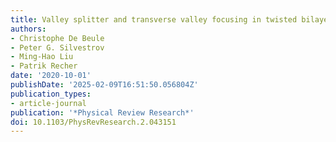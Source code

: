 ```yaml
---
title: Valley splitter and transverse valley focusing in twisted bilayer graphene
authors:
- Christophe De Beule
- Peter G. Silvestrov
- Ming-Hao Liu
- Patrik Recher
date: '2020-10-01'
publishDate: '2025-02-09T16:51:50.056804Z'
publication_types:
- article-journal
publication: '*Physical Review Research*'
doi: 10.1103/PhysRevResearch.2.043151
---
```

